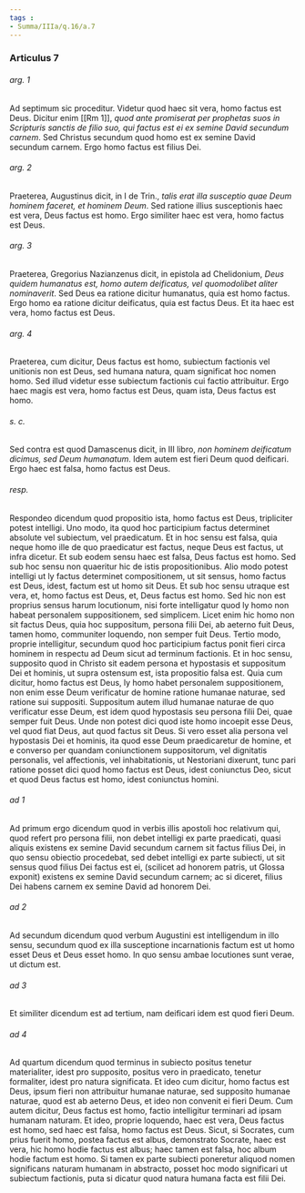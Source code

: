 ```yaml
---
tags : 
- Summa/IIIa/q.16/a.7
---
```


### Articulus 7

###### arg. 1
Ad septimum sic proceditur. Videtur quod haec sit vera, homo factus est Deus. Dicitur enim [[Rm 1]], *quod ante promiserat per prophetas suos in Scripturis sanctis de filio suo, qui factus est ei ex semine David secundum carnem*. Sed Christus secundum quod homo est ex semine David secundum carnem. Ergo homo factus est filius Dei.

###### arg. 2
Praeterea, Augustinus dicit, in I de Trin., *talis erat illa susceptio quae Deum hominem faceret, et hominem Deum*. Sed ratione illius susceptionis haec est vera, Deus factus est homo. Ergo similiter haec est vera, homo factus est Deus.

###### arg. 3
Praeterea, Gregorius Nazianzenus dicit, in epistola ad Chelidonium, *Deus quidem humanatus est, homo autem deificatus, vel quomodolibet aliter nominaverit*. Sed Deus ea ratione dicitur humanatus, quia est homo factus. Ergo homo ea ratione dicitur deificatus, quia est factus Deus. Et ita haec est vera, homo factus est Deus.

###### arg. 4
Praeterea, cum dicitur, Deus factus est homo, subiectum factionis vel unitionis non est Deus, sed humana natura, quam significat hoc nomen homo. Sed illud videtur esse subiectum factionis cui factio attribuitur. Ergo haec magis est vera, homo factus est Deus, quam ista, Deus factus est homo.

###### s. c.
Sed contra est quod Damascenus dicit, in III libro, *non hominem deificatum dicimus, sed Deum humanatum*. Idem autem est fieri Deum quod deificari. Ergo haec est falsa, homo factus est Deus.

###### resp.
Respondeo dicendum quod propositio ista, homo factus est Deus, tripliciter potest intelligi. Uno modo, ita quod hoc participium factus determinet absolute vel subiectum, vel praedicatum. Et in hoc sensu est falsa, quia neque homo ille de quo praedicatur est factus, neque Deus est factus, ut infra dicetur. Et sub eodem sensu haec est falsa, Deus factus est homo. Sed sub hoc sensu non quaeritur hic de istis propositionibus. Alio modo potest intelligi ut ly factus determinet compositionem, ut sit sensus, homo factus est Deus, idest, factum est ut homo sit Deus. Et sub hoc sensu utraque est vera, et, homo factus est Deus, et, Deus factus est homo. Sed hic non est proprius sensus harum locutionum, nisi forte intelligatur quod ly homo non habeat personalem suppositionem, sed simplicem. Licet enim hic homo non sit factus Deus, quia hoc suppositum, persona filii Dei, ab aeterno fuit Deus, tamen homo, communiter loquendo, non semper fuit Deus. Tertio modo, proprie intelligitur, secundum quod hoc participium factus ponit fieri circa hominem in respectu ad Deum sicut ad terminum factionis. Et in hoc sensu, supposito quod in Christo sit eadem persona et hypostasis et suppositum Dei et hominis, ut supra ostensum est, ista propositio falsa est. Quia cum dicitur, homo factus est Deus, ly homo habet personalem suppositionem, non enim esse Deum verificatur de homine ratione humanae naturae, sed ratione sui suppositi. Suppositum autem illud humanae naturae de quo verificatur esse Deum, est idem quod hypostasis seu persona filii Dei, quae semper fuit Deus. Unde non potest dici quod iste homo incoepit esse Deus, vel quod fiat Deus, aut quod factus sit Deus. Si vero esset alia persona vel hypostasis Dei et hominis, ita quod esse Deum praedicaretur de homine, et e converso per quandam coniunctionem suppositorum, vel dignitatis personalis, vel affectionis, vel inhabitationis, ut Nestoriani dixerunt, tunc pari ratione posset dici quod homo factus est Deus, idest coniunctus Deo, sicut et quod Deus factus est homo, idest coniunctus homini.

###### ad 1
Ad primum ergo dicendum quod in verbis illis apostoli hoc relativum qui, quod refert pro persona filii, non debet intelligi ex parte praedicati, quasi aliquis existens ex semine David secundum carnem sit factus filius Dei, in quo sensu obiectio procedebat, sed debet intelligi ex parte subiecti, ut sit sensus quod filius Dei factus est ei, (scilicet ad honorem patris, ut Glossa exponit) existens ex semine David secundum carnem; ac si diceret, filius Dei habens carnem ex semine David ad honorem Dei.

###### ad 2
Ad secundum dicendum quod verbum Augustini est intelligendum in illo sensu, secundum quod ex illa susceptione incarnationis factum est ut homo esset Deus et Deus esset homo. In quo sensu ambae locutiones sunt verae, ut dictum est.

###### ad 3
Et similiter dicendum est ad tertium, nam deificari idem est quod fieri Deum.

###### ad 4
Ad quartum dicendum quod terminus in subiecto positus tenetur materialiter, idest pro supposito, positus vero in praedicato, tenetur formaliter, idest pro natura significata. Et ideo cum dicitur, homo factus est Deus, ipsum fieri non attribuitur humanae naturae, sed supposito humanae naturae, quod est ab aeterno Deus, et ideo non convenit ei fieri Deum. Cum autem dicitur, Deus factus est homo, factio intelligitur terminari ad ipsam humanam naturam. Et ideo, proprie loquendo, haec est vera, Deus factus est homo, sed haec est falsa, homo factus est Deus. Sicut, si Socrates, cum prius fuerit homo, postea factus est albus, demonstrato Socrate, haec est vera, hic homo hodie factus est albus; haec tamen est falsa, hoc album hodie factum est homo. Si tamen ex parte subiecti poneretur aliquod nomen significans naturam humanam in abstracto, posset hoc modo significari ut subiectum factionis, puta si dicatur quod natura humana facta est filii Dei.

